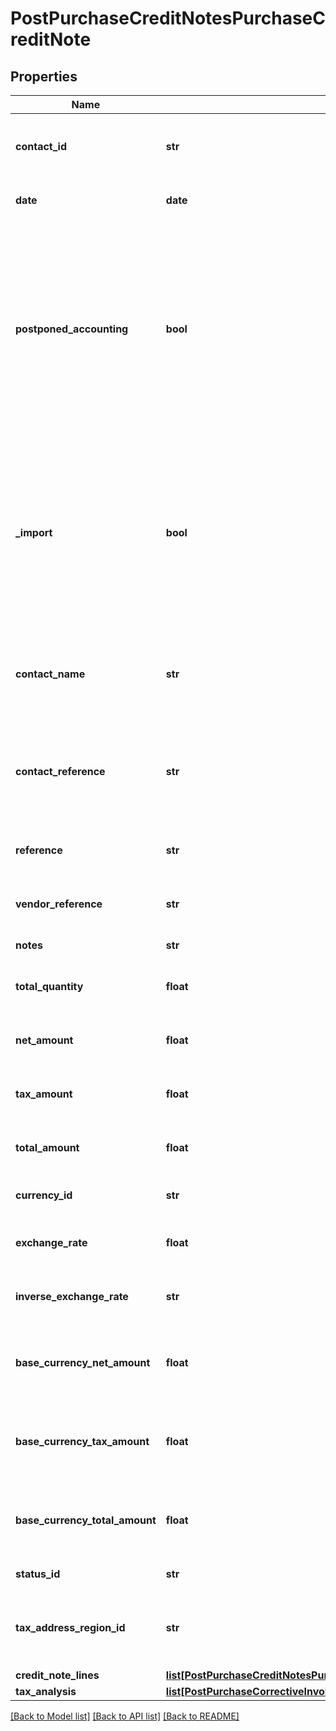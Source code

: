 # PostPurchaseCreditNotesPurchaseCreditNote

## Properties
Name | Type | Description | Notes
------------ | ------------- | ------------- | -------------
**contact_id** | **str** | The contact the purchase credit note relates to | 
**date** | **date** | The date of the credit note | 
**postponed_accounting** | **bool** | Indicates whether postponed accounting rules are applied to the artefact. Only used for UK and IE accounting businesses, where the supplier is flagged as importer | [optional] 
**_import** | **bool** | Indicates whether import rules are applied to the artefact. Only used for UK and IE accounting businesses, where the supplier is flagged as importer. | [optional] 
**contact_name** | **str** | The name of the contact when the credit note was created | [optional] 
**contact_reference** | **str** | The reference of the contact when the credit note was created | [optional] 
**reference** | **str** | The reference for the credit note | [optional] 
**vendor_reference** | **str** | The vendor reference for the credit note | [optional] 
**notes** | **str** | credit note notes | [optional] 
**total_quantity** | **float** | The total quantity of the credit note | [optional] 
**net_amount** | **float** | The net amount of the credit note | [optional] 
**tax_amount** | **float** | The tax amount of the credit note | [optional] 
**total_amount** | **float** | The total amount of the credit note | [optional] 
**currency_id** | **str** | The ID of the Currency. | [optional] 
**exchange_rate** | **float** | The exchange rate for the credit note | [optional] 
**inverse_exchange_rate** | **str** | The inverse exchange rate for the credit note | [optional] 
**base_currency_net_amount** | **float** | The net amount of the credit note in base currency | [optional] 
**base_currency_tax_amount** | **float** | The tax amount of the credit note in base currency | [optional] 
**base_currency_total_amount** | **float** | The total amount of the credit note in base currency | [optional] 
**status_id** | **str** | The ID of the Status. | [optional] 
**tax_address_region_id** | **str** | The ID of the Tax Address Region. (Canada only) | [optional] 
**credit_note_lines** | [**list[PostPurchaseCreditNotesPurchaseCreditNoteCreditNoteLines]**](PostPurchaseCreditNotesPurchaseCreditNoteCreditNoteLines.md) |  | 
**tax_analysis** | [**list[PostPurchaseCorrectiveInvoicesPurchaseCorrectiveInvoiceTaxAnalysis]**](PostPurchaseCorrectiveInvoicesPurchaseCorrectiveInvoiceTaxAnalysis.md) |  | [optional] 

[[Back to Model list]](../README.md#documentation-for-models) [[Back to API list]](../README.md#documentation-for-api-endpoints) [[Back to README]](../README.md)


